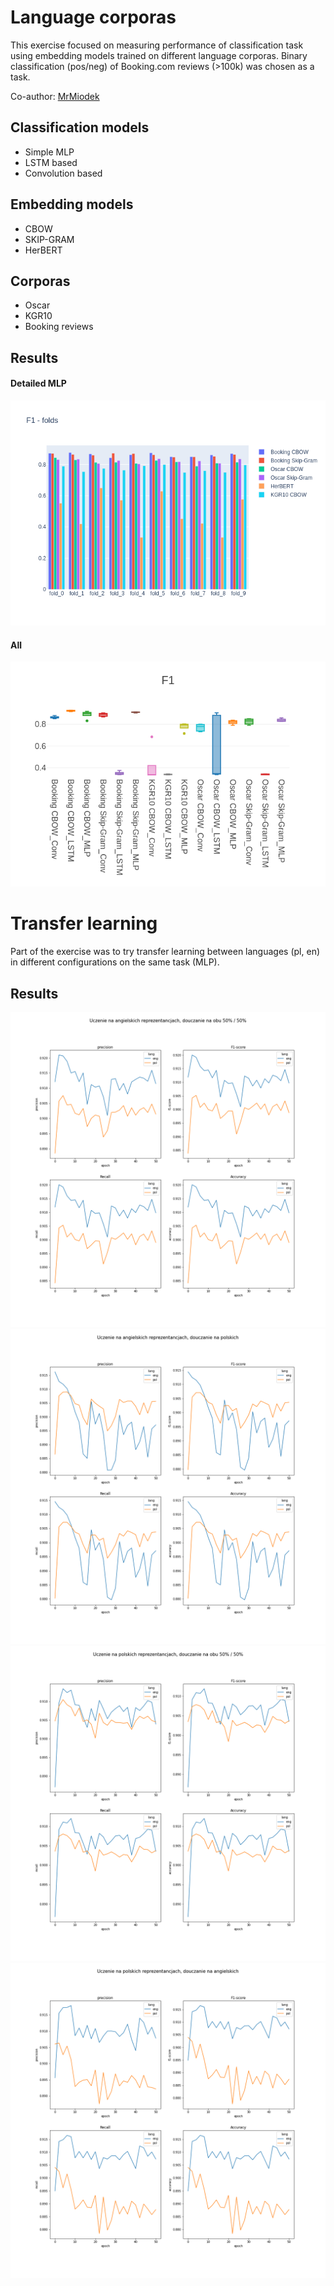 # Language corporas

This exercise focused on measuring performance of classification task using embedding models trained on different language corporas.
Binary classification (pos/neg) of Booking.com reviews (>100k) was chosen as a task.

Co-author: [MrMiodek](https://github.com/MrMiodek)

## Classification models
- Simple MLP
- LSTM based
- Convolution based

## Embedding models
- CBOW
- SKIP-GRAM
- HerBERT

## Corporas
- Oscar
- KGR10
- Booking reviews

## Results

#### Detailed MLP
![F1_folds.png](plots/F1_folds.png)

#### All
![L3_F1_1.png](plots/L3_F1_1.png)

# Transfer learning

Part of the exercise was to try transfer learning between languages (pl, en) in different configurations on the same task (MLP).

## Results
![eng_50_50.png](plots%2Feng_50_50.png)
![eng_100_0.png](plots%2Feng_100_0.png)
![pol_50_50.png](plots%2Fpol_50_50.png)
![pol_100_0.png](plots%2Fpol_100_0.png)
